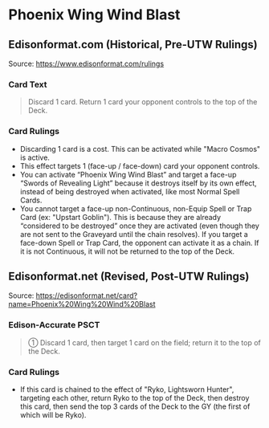 # Phoenix Wing Wind Blast

## Edisonformat.com (Historical, Pre-UTW Rulings)

Source: https://www.edisonformat.com/rulings

### Card Text

> Discard 1 card. Return 1 card your opponent controls to the top of the Deck.

### Card Rulings

*   Discarding 1 card is a cost. This can be activated while "Macro Cosmos" is active.
*   This effect targets 1 (face-up / face-down) card your opponent controls.
*   You can activate “Phoenix Wing Wind Blast” and target a face-up “Swords of Revealing Light” because it destroys itself by its own effect, instead of being destroyed when activated, like most Normal Spell Cards.
*   You cannot target a face-up non-Continuous, non-Equip Spell or Trap Card (ex: "Upstart Goblin"). This is because they are already “considered to be destroyed” once they are activated (even though they are not sent to the Graveyard until the chain resolves). If you target a face-down Spell or Trap Card, the opponent can activate it as a chain. If it is not Continuous, it will not be returned to the top of the Deck.

## Edisonformat.net (Revised, Post-UTW Rulings)

Source: https://edisonformat.net/card?name=Phoenix%20Wing%20Wind%20Blast

### Edison-Accurate PSCT

> ① Discard 1 card, then target 1 card on the field; return it to the top of the Deck.

### Card Rulings

*   If this card is chained to the effect of "Ryko, Lightsworn Hunter", targeting each other, return Ryko to the top of the Deck, then destroy this card, then send the top 3 cards of the Deck to the GY (the first of which will be Ryko).
            